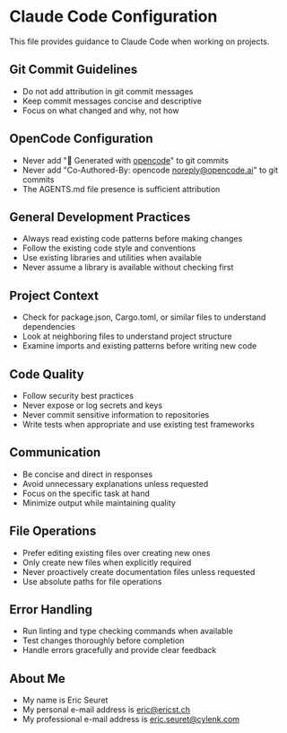 # Claude Code Configuration

This file provides guidance to Claude Code when working on projects.

## Git Commit Guidelines

- Do not add attribution in git commit messages
- Keep commit messages concise and descriptive
- Focus on what changed and why, not how

## OpenCode Configuration

- Never add "🤖 Generated with [opencode](https://opencode.ai)" to git commits
- Never add "Co-Authored-By: opencode <noreply@opencode.ai>" to git commits
- The AGENTS.md file presence is sufficient attribution

## General Development Practices

- Always read existing code patterns before making changes
- Follow the existing code style and conventions
- Use existing libraries and utilities when available
- Never assume a library is available without checking first

## Project Context

- Check for package.json, Cargo.toml, or similar files to understand dependencies
- Look at neighboring files to understand project structure
- Examine imports and existing patterns before writing new code

## Code Quality

- Follow security best practices
- Never expose or log secrets and keys
- Never commit sensitive information to repositories
- Write tests when appropriate and use existing test frameworks

## Communication

- Be concise and direct in responses
- Avoid unnecessary explanations unless requested
- Focus on the specific task at hand
- Minimize output while maintaining quality

## File Operations

- Prefer editing existing files over creating new ones
- Only create new files when explicitly required
- Never proactively create documentation files unless requested
- Use absolute paths for file operations

## Error Handling

- Run linting and type checking commands when available
- Test changes thoroughly before completion
- Handle errors gracefully and provide clear feedback

## About Me
- My name is Eric Seuret
- My personal e-mail address is eric@ericst.ch
- My professional e-mail address is eric.seuret@cylenk.com
